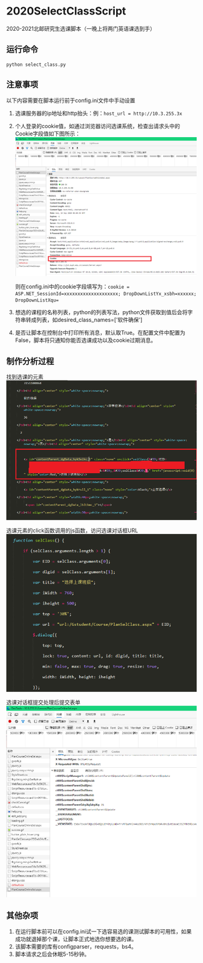 # 2020SelectClassScript
2020-2021北邮研究生选课脚本（一晚上将两门英语课选到手）

## 运行命令
```shell
python select_class.py
```

## 注意事项
以下内容需要在脚本运行前于config.ini文件中手动设置

1. 选课服务器的ip地址和http抬头：例：```host_url = http://10.3.255.3x```

2. 个人登录的cookie值，如通过浏览器访问选课系统，检查出请求头中的Cookie字段值如下图所示：
   ![](img/1.png)

   则在config.ini中的cookie字段填写为：```cookie = ASP.NET_SessionId=xxxxxxxxxxxxxxxxxxxx; DropDownListYx_xsbh=xxxxxx; DropDownListXqu=```

3. 想选的课程的名称列表，python的列表写法，python文件获取到值后会将字符串转成列表，如desired_class_names=['软件确保']

4. 是否让脚本在控制台中打印所有消息，默认取True。在配置文件中配置为False，脚本将只通知你能否选课成功以及cookie过期消息。

## 制作分析过程

找到选课的元素
![](img/2.png)

选课元素的click函数调用的js函数，访问选课对话框URL
![](img/3.PNG)

选课对话框提交处理后提交表单
![](img/4.PNG)

## 其他杂项
1. 在运行脚本前可以在config.ini试一下选容易选的课测试脚本的可用性，如果成功就退掉那个课，让脚本正式地选你想要选的课。
2. 该脚本需要的库有configparser，requests，bs4。
3. 脚本请求之后会休眠5-15秒钟。
